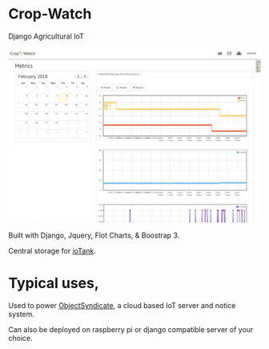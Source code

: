 # Crop-Watch
Django Agricultural IoT

<img class='img-responsive' src="/screenshot.jpg">

Built with Django, Jquery, Flot Charts, & Boostrap 3.

Central storage for [ioTank](https://github.com/objectsyndicate/ioTank). 

# Typical uses,

Used to power [ObjectSyndicate](https://my.objectsyndicate.com), a cloud based IoT server and notice system.

Can also be deployed on raspberry pi or django compatible server of your choice.

